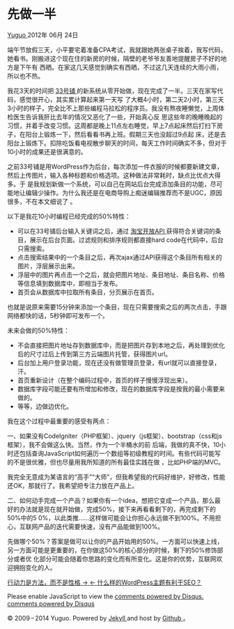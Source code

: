 #  先做一半

[ Yuguo ](http://yuguo.us) 2012年 06月 24日

端午节放假三天，小平要宅着准备CPA考试，我就跟她两张桌子挨着，我写代码，她看书。刚搬进这个现在住的新房的时候，隔壁的老爷爷友善地提醒房子不好的地方是下午有
西晒。在家这几天感觉到确实有西晒，不过这几天连续的大雨小雨，所以也不热。

我花3天的时间把 [ 33号铺 ](http://33pu.net) 的新系统从零开始做，现在完成了一半。三天在家写代码，感觉很开心，其实累计算起来第一天写
了大概4小时，第二天2小时，第三天3小时的样子，完全比不上那些编程马拉松的程序员。我没有熬夜睡懒觉，上周体检医生告诉我肝比去年的情况又恶化了一些，开始真心反
思这些年的晚睡晚起的习惯，并着手改变习惯。这周都是晚上11点左右睡觉，早上7点起床然后打扫下房子，在阳台上锻炼一下，然后看看书再上班。假期三天也没超过9点起
床，还是去阳台上锻炼下。扣除吃饭看电视散步聊天的时间，每天工作时间确实不多，但对于10小时的成果还是很满意的。

之前33号铺是用WordPress作为后台，每次添加一件衣服的时候都要新建文章，然后上传图片，输入各种标题和价格选项。这种做法非常耗时，缺点比优点大得多。于
是我规划新做一个系统，可以自己在网站后台完成添加条目的功能，尽可能地让编辑少操作。为什么我还是在电商导购上痴迷编辑推荐而不是UGC，原因很多，不在本文细说了
。

以下是我花10小时编程已经完成的50%特性：

  * 可以在33号铺后台输入关键词之后，通过 [ 淘宝开放API ](http://open.taobao.com/doc/category_list.htm?id=102) 获得符合关键词的条目，展示在后台页面。过滤规则和排序规则都直接hard code在代码中，后台只需搜索。 
  * 点击搜索结果中的一个条目之后，再次ajax通过API获得这个条目所有相关的图片，浮层展示出来。 
  * 浮层中的图片再点击一个之后，就会把图片地址、条目地址、条目名称、价格等信息填到数据库中，即相当于发布。 
  * 首页会从数据库中拉取所有条目，分页展示在首页。 

也就是说原来需要15分钟来添加一个条目，现在只需要搜索之后的两次点击，手跟网络都快的话，5秒钟即可发布一个。

未来会做的50%特性：

  * 不会直接把图片地址存到数据库中，而是把图片存到本地之后，再处理到优化后的尺寸过后上传到第三方云端图片托管，获得图片url。 
  * 后台加上用户登录功能，现在还没有做管理员登录，有url就可以直接登录，汗。 
  * 首页重新设计（在整个编码过程中，首页的样子慢慢浮现出来）。 
  * 数据库字段可能还要有所增加和修改，现在的数据库字段是按我的最小需要来做的。 
  * 等等，边做边优化。 

我在这个过程中最重要的感受有两点：

一、如果没有CodeIgniter（PHP框架）、jquery（js框架）、bootstrap（css和js框架），我不会做这么快。当然，作为一个半桶水的前
后端，我做的真不快，10小时还包括查询JavaScript如何遍历一个数组等初级教程的时间。有些代码可能写的不是很优雅，但也尽量用我所知道的所有最佳实践在做
，比如PHP端的MVC。

我完全无意成为某语言的“高手”“大师”，但我希望我的代码好维护，好修改，性能还OK，那就行了。我希望把专注力放在产品上。

二、如何动手完成一个产品？如果你有一个idea，想把它变成一个产品，那么最好的办法就是现在就开始做，完成50%，接下来再看看剩下的，再完成剩下的50%中的5
0%，以此类推……这样做可能会让你担心永远做不到100%。不用担心，互联网产品的迭代需要快速，没有产品能做到100%。

先做哪个50%？答案是做可以让你的产品开始用的50%。一方面可以快速上线，另一方面可能是更重要的，在你做这50%的核心部分的时候，剩下的50%修饰部分或者优
化部分可能会随着你思路的变化而有所变化。这是你的优势，互联网欢迎拥抱变化的人。

[ 行动力是方法，而不是性格 → ](/weblog/about-actionary/) [ ← 什么样的WordPress主题有利于SEO？
](/weblog/how-to-tell-if-a-wordpress-theme-will-help-seo/)

Please enable JavaScript to view the [ comments powered by Disqus.
](http://disqus.com/?ref_noscript) [ comments powered by  Disqus
](http://disqus.com)

© 2009 – 2014 Yuguo. Powered by [ Jekyll ](https://github.com/mojombo/jekyll)
and host by [ Github ](https://github.com/yuguo) 。

